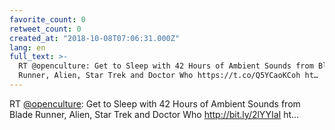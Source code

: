 ```yaml
---
favorite_count: 0
retweet_count: 0
created_at: "2018-10-08T07:06:31.000Z"
lang: en
full_text: >-
  RT @openculture: Get to Sleep with 42 Hours of Ambient Sounds from Blade
  Runner, Alien, Star Trek and Doctor Who https://t.co/Q5YCaoKCoh ht…
---
```


RT [@openculture](https://twitter.com/openculture): Get to Sleep with 42 Hours
of Ambient Sounds from Blade Runner, Alien, Star Trek and Doctor Who
<http://bit.ly/2lYYIaI> ht…
